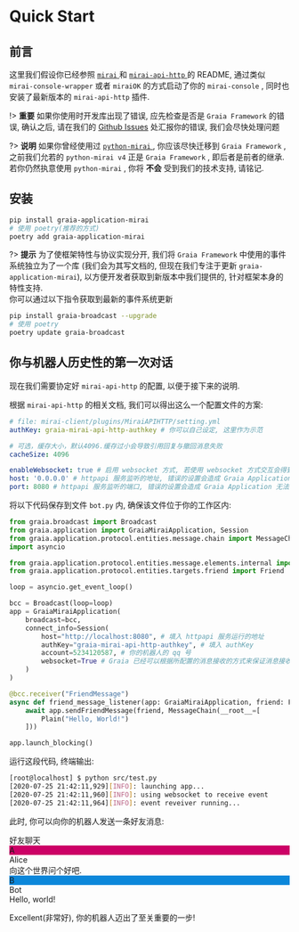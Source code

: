 # Quick Start

## 前言

这里我们假设你已经参照 [ `mirai` ](https://github.com/mamoe/mirai) 和 [ `mirai-api-http` ](https://github.com/mamoe/mirai-api-http)
的 README, 通过类似 `mirai-console-wrapper` 或者 `miraiOK` 的方式启动了你的 `mirai-console` , 同时也安装了最新版本的 `mirai-api-http` 插件.  

!> **重要** 如果你使用时开发库出现了错误, 应先检查是否是 `Graia Framework` 的错误, 
确认之后, 请在我们的 [Github Issues](https://github.com/GraiaProject/Application/issues) 处汇报你的错误, 
我们会尽快处理问题

?> **说明** 如果你曾经使用过 [ `python-mirai` ](https://github.com/NatriumLab/python-mirai), 
你应该尽快迁移到 `Graia Framework` , 之前我们允若的 `python-mirai v4` 正是 `Graia Framework` , 
即后者是前者的继承.  
若你仍然执意使用 `python-mirai` , 你将 **不会** 受到我们的技术支持, 请铭记.

## 安装

``` bash
pip install graia-application-mirai
# 使用 poetry(推荐的方式)
poetry add graia-application-mirai
```

?> **提示** 为了使框架特性与协议实现分开, 我们将 `Graia Framework` 中使用的事件系统独立为了一个库
(我们会为其写文档的, 但现在我们专注于更新 `graia-application-mirai`), 
以方便开发者获取到新版本中我们提供的, 针对框架本身的特性支持.  
你可以通过以下指令获取到最新的事件系统更新

``` bash
pip install graia-broadcast --upgrade
# 使用 poetry
poetry update graia-broadcast
```

## 你与机器人历史性的第一次对话

现在我们需要协定好 `mirai-api-http` 的配置, 以便于接下来的说明.

根据 `mirai-api-http` 的相关文档, 我们可以得出这么一个配置文件的方案:

``` yaml
# file: mirai-client/plugins/MiraiAPIHTTP/setting.yml
authKey: graia-mirai-api-http-authkey # 你可以自己设定, 这里作为示范

# 可选，缓存大小，默认4096.缓存过小会导致引用回复与撤回消息失败
cacheSize: 4096

enableWebsocket: true # 启用 websocket 方式, 若使用 websocket 方式交互会得到更好的性能
host: '0.0.0.0' # httpapi 服务监听的地址, 错误的设置会造成 Graia Application 无法与其交互
port: 8080 # httpapi 服务监听的端口, 错误的设置会造成 Graia Application 无法与其交互
```

将以下代码保存到文件 `bot.py` 内, 确保该文件位于你的工作区内:

``` python
from graia.broadcast import Broadcast
from graia.application import GraiaMiraiApplication, Session
from graia.application.protocol.entities.message.chain import MessageChain
import asyncio

from graia.application.protocol.entities.message.elements.internal import Plain
from graia.application.protocol.entities.targets.friend import Friend

loop = asyncio.get_event_loop()

bcc = Broadcast(loop=loop)
app = GraiaMiraiApplication(
    broadcast=bcc,
    connect_info=Session(
        host="http://localhost:8080", # 填入 httpapi 服务运行的地址
        authKey="graia-mirai-api-http-authkey", # 填入 authKey
        account=5234120587, # 你的机器人的 qq 号
        websocket=True # Graia 已经可以根据所配置的消息接收的方式来保证消息接收部分的正常运作.
    )
)

@bcc.receiver("FriendMessage")
async def friend_message_listener(app: GraiaMiraiApplication, friend: Friend):
    await app.sendFriendMessage(friend, MessageChain(__root__=[
        Plain("Hello, World!")
    ]))

app.launch_blocking()
```

运行这段代码, 终端输出:

``` bash
[root@localhost] $ python src/test.py
[2020-07-25 21:42:11,929][INFO]: launching app...
[2020-07-25 21:42:11,960][INFO]: using websocket to receive event
[2020-07-25 21:42:11,964][INFO]: event reveiver running...
```

此时, 你可以向你的机器人发送一条好友消息:

<div class="panel-view">
  <div class="controls">
    <div class="circle red"></div>
    <div class="circle yellow"></div>
    <div class="circle green"></div>
    <div class="title">好友聊天</div>
  </div>
  <div class="content">
    <div class="chat-message shown">
      <div class="avatar" style="background-color: rgb(204, 0, 102); ">A</div>
      <div class="nickname">Alice</div>
      <div class="message-box">向这个世界问个好吧.</div>
    </div>
    <div class="chat-message shown">
      <div class="avatar" style="background-color: rgb(11, 135, 218); ">B</div>
      <div class="nickname">Bot</div>
      <div class="message-box">Hello, world!</div>
    </div>
  </div>
</div>

Excellent(非常好), 你的机器人迈出了至关重要的一步!